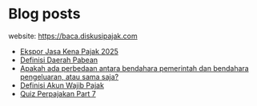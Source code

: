 # Blog posts

website: https://baca.diskusipajak.com

<!-- BLOG-POST-LIST:START -->
- [Ekspor Jasa Kena Pajak 2025](https://baca.diskusipajak.com/ekspor-jasa-kena-pajak-2025/)
- [Definisi Daerah Pabean](https://baca.diskusipajak.com/definisi-daerah-pabean/)
- [Apakah ada perbedaan antara bendahara pemerintah dan bendahara pengeluaran, atau sama saja?](https://baca.diskusipajak.com/apakah-ada-perbedaan-antara-bendahara-pemerintah-dan-bendahara-pengeluaran-atau-sama-saja/)
- [Definisi Akun Wajib Pajak](https://baca.diskusipajak.com/quiz-perpajakan-part-7-2/)
- [Quiz Perpajakan Part 7](https://baca.diskusipajak.com/quiz-perpajakan-part-7/)
<!-- BLOG-POST-LIST:END -->

<!--
**kelaspajak/kelaspajak** is a ✨ _special_ ✨ repository because its `README.md` (this file) appears on your GitHub profile.

Here are some ideas to get you started:

- 🔭 I’m currently working on ...
- 🌱 I’m currently learning ...
- 👯 I’m looking to collaborate on ...
- 🤔 I’m looking for help with ...
- 💬 Ask me about ...
- 📫 How to reach me: ...
- 😄 Pronouns: ...
- ⚡ Fun fact: ...
-->
